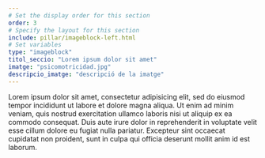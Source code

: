 ```yaml
---
# Set the display order for this section
order: 3
# Specify the layout for this section
include: pillar/imageblock-left.html
# Set variables
type: "imageblock"
titol_seccio: "Lorem ipsum dolor sit amet"
imatge: "psicomotricidad.jpg"
descripcio_imatge: "descripció de la imatge"
---
```


Lorem ipsum dolor sit amet, consectetur adipisicing elit, sed do eiusmod tempor incididunt ut labore et dolore magna aliqua. Ut enim ad minim veniam, quis nostrud exercitation ullamco laboris nisi ut aliquip ex ea commodo consequat. Duis aute irure dolor in reprehenderit in voluptate velit esse cillum dolore eu fugiat nulla pariatur. Excepteur sint occaecat cupidatat non proident, sunt in culpa qui officia deserunt mollit anim id est laborum.
